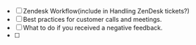 * [ ] Zendesk Workflow\(include in Handling ZenDesk tickets?\)
* [ ] Best practices for customer calls and meetings.
* [ ] What to do if you received a negative feedback.
* [ ] 


